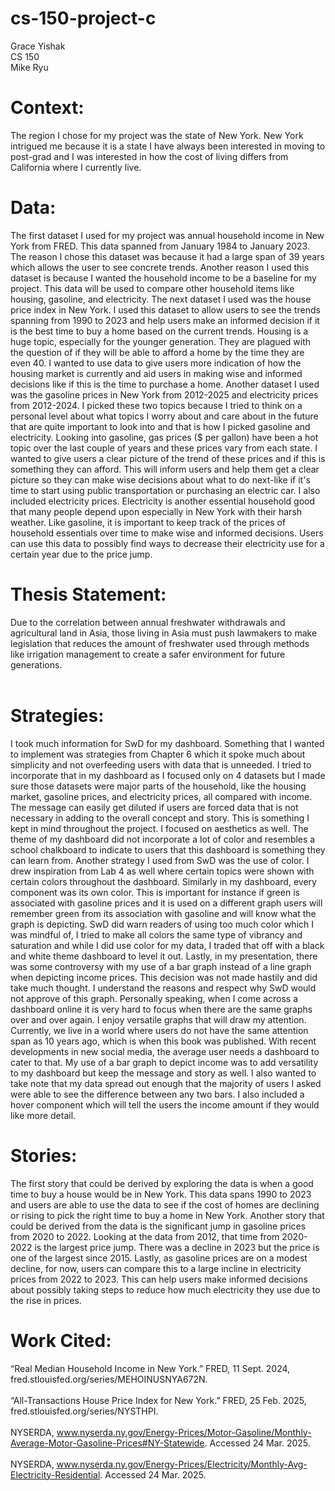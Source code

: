 # cs-150-project-c
Grace Yishak <br>
CS 150<br>
Mike Ryu

# Context:
The region I chose for my project was the state of New York. New York intrigued me because it is a state I have always been interested in moving to post-grad and I was interested in how the cost of living differs from California where I currently live.
# Data: 
The first dataset I used for my project was annual household income in New York from FRED. This data spanned from January 1984 to January 2023. The reason I chose this dataset was because it had a large span of 39 years which allows the user to see concrete trends. Another reason I used this dataset is because I wanted the household income to be a baseline for my project. This data will be used to compare other household items like housing, gasoline, and electricity. The next dataset I used was the house price index in New York. I used this dataset to allow users to see the trends spanning from 1990 to 2023 and help users make an informed decision if it is the best time to buy a home based on the current trends. Housing is a huge topic, especially for the younger generation. They are plagued with the question of if they will be able to afford a home by the time they are even 40. I wanted to use data to give users more indication of how the housing market is currently and aid users in making wise and informed decisions like if this is the time to purchase a home. Another dataset I used was the gasoline prices in New York from 2012-2025 and electricity prices from 2012-2024. I picked these two topics because I tried to think on a personal level about what topics I worry about and care about in the future that are quite important to look into and that is how I picked gasoline and electricity. Looking into gasoline, gas prices ($ per gallon) have been a hot topic over the last couple of years and these prices vary from each state. I wanted to give users a clear picture of the trend of these prices and if this is something they can afford. This will inform users and help them get a clear picture so they can make wise decisions about what to do next-like if it's time to start using public transportation or purchasing an electric car. I also included electricity prices. Electricity is another essential household good that many people depend upon especially in New York with their harsh weather. Like gasoline, it is important to keep track of the prices of household essentials over time to make wise and informed decisions. Users can use this data to possibly find ways to decrease their electricity use for a certain year due to the price jump.  
# Thesis Statement:
Due to the correlation between annual freshwater withdrawals and agricultural land in Asia,
those living in Asia must push lawmakers to make legislation that reduces the amount of freshwater used through methods like
irrigation management to create a safer environment for future generations. <br><br>
# Strategies: 
I took much information for SwD for my dashboard. Something that I  wanted to implement was strategies from Chapter 6 which it spoke much about simplicity and not overfeeding users with data that is unneeded. I tried to incorporate that in my dashboard as I focused only on 4 datasets but I made sure those datasets were major parts of the household, like the housing market, gasoline prices, and electricity prices, all compared with income. The message can easily get diluted if users are forced data that is not necessary in adding to the overall concept and story. This is something I kept in mind throughout the project. I focused on aesthetics as well. The theme of my dashboard did not incorporate a lot of color and resembles a school chalkboard to indicate to users that this dashboard is something they can learn from. Another strategy I used from SwD was the use of color. I drew inspiration from Lab 4 as well where certain topics were shown with certain colors throughout the dashboard. Similarly in my dashboard, every component was its own color. This is important for instance if green is associated with gasoline prices and it is used on a different graph users will remember green from its association with gasoline and will know what the graph is depicting. SwD did warn readers of using too much color which I was mindful of, I tried to make all colors the same type of vibrancy and saturation and while I did use color for my data, I traded that off with a black and white theme dashboard to level it out. 
Lastly, in my presentation, there was some controversy with my use of a bar graph instead of a line graph when depicting income prices. This decision was not made hastily and did take much thought. I understand the reasons and respect why SwD would not approve of this graph. Personally speaking, when I come across a dashboard online it is very hard to focus when there are the same graphs over and over again. I enjoy versatile graphs that will draw my attention. Currently, we live in a world where users do not have the same attention span as 10 years ago, which is when this book was published. With recent developments in new social media, the average user needs a dashboard to cater to that. My use of a bar graph to depict income was to add versatility to my dashboard but keep the message and story as well. I also wanted to take note that my data spread out enough that the majority of users I asked were able to see the difference between any two bars. I also included a hover component which will tell the users the income amount if they would like more detail.
# Stories:
The first story that could be derived by exploring the data is when a good time to buy a house would be in New York. This data spans 1990 to 2023 and users are able to use the data to see if the cost of homes are declining or rising to pick the right time to buy a home in New York. Another story that could be derived from the data is the significant jump in gasoline prices from 2020 to 2022. Looking at the data from 2012, that time from 2020-2022 is the largest price jump. There was a decline in 2023 but the price is one of the largest since 2015. Lastly, as gasoline prices are on a modest decline, for now, users can compare this to a large incline in electricity prices from 2022 to 2023. This can help users make informed decisions about possibly taking steps to reduce how much electricity they use due to the rise in prices.  
# Work Cited:
“Real Median Household Income in New York.” FRED, 11 Sept. 2024, fred.stlouisfed.org/series/MEHOINUSNYA672N. <br><br>
“All-Transactions House Price Index for New York.” FRED, 25 Feb. 2025, fred.stlouisfed.org/series/NYSTHPI. <br><br>
NYSERDA, www.nyserda.ny.gov/Energy-Prices/Motor-Gasoline/Monthly-Average-Motor-Gasoline-Prices#NY-Statewide. Accessed 24 Mar. 2025. <br><br>
NYSERDA, www.nyserda.ny.gov/Energy-Prices/Electricity/Monthly-Avg-Electricity-Residential. Accessed 24 Mar. 2025. 




 